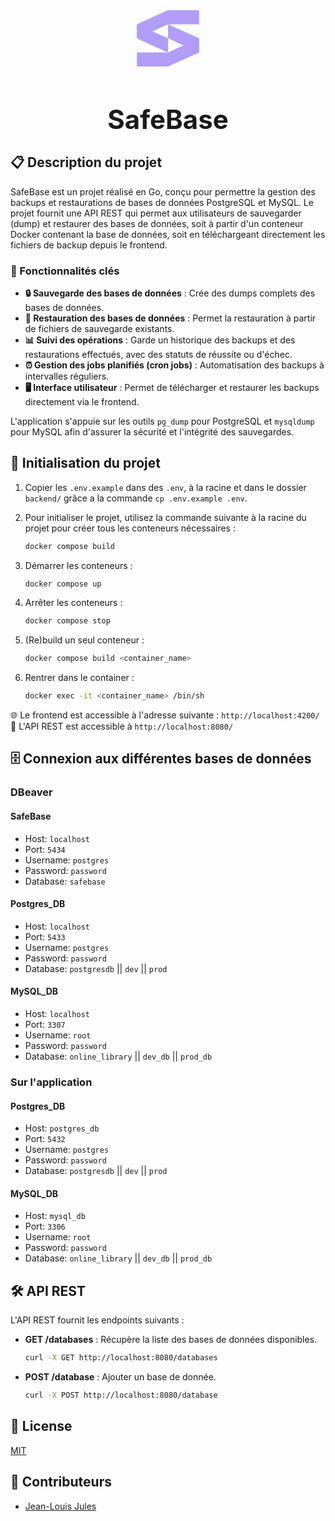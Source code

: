 <div align="center">
  <svg
    width="100"
    height="90"
    viewBox="0 0 40 36"
    fill="none"
    xmlns="http://www.w3.org/2000/svg"
  >
    <g clip-path="url(#clip0_104_2)">
      <rect width="40" height="36" fill="none" />
      <path
        d="M0.096614 35.9905V27.0455H19.5688H20.031L18.9045 26.5083C18.9045 26.5083 6.84699 21.0481 0.820792 18.3639C0.2079 18.0902 -0.0146648 17.7748 0.000743114 17.0851C0.0486788 14.6591 0.0349829 12.2331 0.000743114 9.80715C0.000743114 9.24397 0.135992 8.94072 0.67698 8.69813C6.9634 5.89091 13.2361 3.0525 19.5191 0.234893C19.8275 0.0924184 20.1612 0.0146144 20.5001 0.00616124C26.8344 -0.00770154 39.5032 0.00616124 39.5032 0.00616124H39.9106V8.97711H20.5155H20.0995L21.0051 9.44498C21.0051 9.44498 33.1363 14.9277 39.2155 17.6396C39.801 17.9013 40.0099 18.2028 39.9996 18.8526C39.9586 21.3358 39.9688 23.8207 39.9996 26.3039C39.9996 26.8098 39.8473 27.0784 39.3919 27.2829C33.0575 30.1225 26.7232 32.9684 20.3888 35.8207C20.1285 35.9334 19.8485 35.9923 19.5653 35.9939C13.2036 36.002 6.84184 36.002 0.480098 35.9939L0.096614 35.9905ZM20.055 17.9082V26.9623L29.9674 22.4829C28.418 21.7898 27.0895 21.1989 25.7696 20.5907C23.8573 19.7104 21.9501 18.8162 20.0413 17.9273V8.97711L10.0193 13.4946C12.4863 14.6037 14.7375 15.626 17.0008 16.6276C18.0091 17.0764 19.0381 17.4802 20.055 17.9082Z"
        fill="#B19DF7"
      />
    </g>
    <defs>
      <clipPath id="clip0_104_2">
        <rect width="40" height="36" fill="none" />
      </clipPath>
    </defs>
  </svg>
  <h1 style="font-size: 3em; margin-bottom: 0;">SafeBase</h1>
</div>

## 📋 Description du projet

SafeBase est un projet réalisé en Go, conçu pour permettre la gestion des backups et restaurations de bases de données PostgreSQL et MySQL. Le projet fournit une API REST qui permet aux utilisateurs de sauvegarder (dump) et restaurer des bases de données, soit à partir d'un conteneur Docker contenant la base de données, soit en téléchargeant directement les fichiers de backup depuis le frontend.

### 🌟 Fonctionnalités clés

- **🔒 Sauvegarde des bases de données** : Crée des dumps complets des bases de données.
- **🔄 Restauration des bases de données** : Permet la restauration à partir de fichiers de sauvegarde existants.
- **📊 Suivi des opérations** : Garde un historique des backups et des restaurations effectués, avec des statuts de réussite ou d'échec.
- **⏰ Gestion des jobs planifiés (cron jobs)** : Automatisation des backups à intervalles réguliers.
- **🖥️ Interface utilisateur** : Permet de télécharger et restaurer les backups directement via le frontend.

L'application s'appuie sur les outils `pg_dump` pour PostgreSQL et `mysqldump` pour MySQL afin d'assurer la sécurité et l'intégrité des sauvegardes.

## 🚀 Initialisation du projet

1. Copier les `.env.example` dans des `.env`, à la racine et dans le dossier `backend/` grâce a la commande `cp .env.example .env`.

2. Pour initialiser le projet, utilisez la commande suivante à la racine du projet pour créer tous les conteneurs nécessaires :

   ```bash
   docker compose build
   ```

3. Démarrer les conteneurs :

   ```bash
   docker compose up
   ```

4. Arrêter les conteneurs :

   ```bash
   docker compose stop
   ```

5. (Re)build un seul conteneur :

   ```bash
   docker compose build <container_name>
   ```

6. Rentrer dans le container :

   ```bash
   docker exec -it <container_name> /bin/sh
   ```

🌐 Le frontend est accessible à l'adresse suivante : `http://localhost:4200/`
🚀 L'API REST est accessible à `http://localhost:8080/`

## 🗄️ Connexion aux différentes bases de données 

### DBeaver

#### SafeBase
- Host: `localhost`
- Port: `5434`
- Username: `postgres`
- Password: `password`
- Database: `safebase`

#### Postgres_DB
- Host: `localhost`
- Port: `5433`
- Username: `postgres`
- Password: `password`
- Database: `postgresdb` || `dev` || `prod`

#### MySQL_DB
- Host: `localhost`
- Port: `3307`
- Username: `root`
- Password: `password`
- Database: `online_library` || `dev_db` || `prod_db`

### Sur l'application

#### Postgres_DB
- Host: `postgres_db`
- Port: `5432`
- Username: `postgres`
- Password: `password`
- Database: `postgresdb` || `dev` || `prod`

#### MySQL_DB
- Host: `mysql_db`
- Port: `3306`
- Username: `root`
- Password: `password`
- Database: `online_library` || `dev_db` || `prod_db`

## 🛠️ API REST

L'API REST fournit les endpoints suivants :

- **GET /databases** : Récupère la liste des bases de données disponibles.

  ```bash
  curl -X GET http://localhost:8080/databases
  ```

- **POST /database** : Ajouter un base de donnée.

  ```bash
  curl -X POST http://localhost:8080/database
  ```

## 📄 License

[MIT](https://choosealicense.com/licenses/mit/)

## 👥 Contributeurs

- [Jean-Louis Jules](https://github.com/jules-jean-louis1)